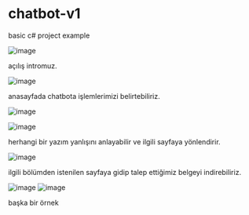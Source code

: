 # chatbot-v1
basic c# project example


![image](https://github.com/user-attachments/assets/fc04e6dd-c41d-4951-8beb-54602df7556d)

açılış intromuz.


![image](https://github.com/user-attachments/assets/fa80e70f-87cf-426d-898a-ab7a434c0c3f)

anasayfada chatbota işlemlerimizi belirtebiliriz.


![image](https://github.com/user-attachments/assets/dacfec69-e49a-4761-b0ad-913b77b170f7) 

![image](https://github.com/user-attachments/assets/86fe7934-d303-40a6-b309-6aa1f2f55f05)

herhangi bir yazım yanlışını anlayabilir ve ilgili sayfaya yönlendirir.


![image](https://github.com/user-attachments/assets/bfaaebd6-1ed4-4217-b32c-8e39da2097c6)

ilgili bölümden istenilen sayfaya gidip talep ettiğimiz belgeyi indirebiliriz.



![image](https://github.com/user-attachments/assets/1a4d4f5a-eeb5-4612-864c-51ecf4a545b5) ![image](https://github.com/user-attachments/assets/5135037c-32ff-4b66-a4f5-a07d74931a80)

başka bir örnek








